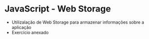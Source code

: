 # JavaScript - Web Storage

- Utilizalação de Web Storage para armazenar informações sobre a aplicação
- Exercício anexado